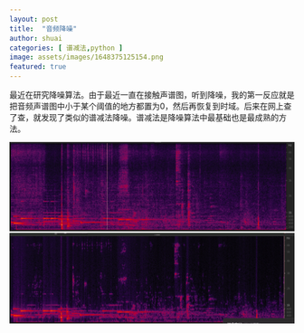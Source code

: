 ```yaml
---
layout: post
title:  "音频降噪"
author: shuai
categories: [ 谱减法,python ]
image: assets/images/1648375125154.png
featured: true
---
```


最近在研究降噪算法。由于最近一直在接触声谱图，听到降噪，我的第一反应就是把音频声谱图中小于某个阈值的地方都置为0，然后再恢复到时域。后来在网上查了查，就发现了类似的谱减法降噪。谱减法是降噪算法中最基础也是最成熟的方法。


![picture 1](../assets/images/1648373909527.png) 
![picture1](../assets/images/1648373942582.png)

